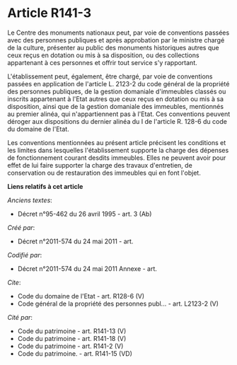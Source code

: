 # Article R141-3

Le Centre des monuments nationaux peut, par voie de conventions passées avec des personnes publiques et après approbation par
le ministre chargé de la culture, présenter au public des monuments historiques autres que ceux reçus en dotation ou mis à sa
disposition, ou des collections appartenant à ces personnes et offrir tout service s'y rapportant.

L'établissement peut, également, être chargé, par voie de conventions passées en application de l'article L. 2123-2 du code
général de la propriété des personnes publiques, de la gestion domaniale d'immeubles classés ou inscrits appartenant à l'Etat
autres que ceux reçus en dotation ou mis à sa disposition, ainsi que de la gestion domaniale des immeubles, mentionnés au
premier alinéa, qui n'appartiennent pas à l'Etat. Ces conventions peuvent déroger aux dispositions du dernier alinéa du I de
l'article R. 128-6 du code du domaine de l'Etat.

Les conventions mentionnées au présent article précisent les conditions et les limites dans lesquelles l'établissement
supporte la charge des dépenses de fonctionnement courant desdits immeubles. Elles ne peuvent avoir pour effet de lui faire
supporter la charge des travaux d'entretien, de conservation ou de restauration des immeubles qui en font l'objet.

**Liens relatifs à cet article**

_Anciens textes_:

  - Décret n°95-462 du 26 avril 1995 - art. 3 (Ab)

_Créé par_:

  - Décret n°2011-574 du 24 mai 2011  - art.

_Codifié par_:

  - Décret n°2011-574 du 24 mai 2011 Annexe - art.

_Cite_:

  - Code du domaine de l'Etat - art. R128-6 (V)
  - Code général de la propriété des personnes publ... - art. L2123-2 (V)

_Cité par_:

  - Code du patrimoine - art. R141-13 (V)
  - Code du patrimoine - art. R141-18 (V)
  - Code du patrimoine - art. R141-2 (V)
  - Code du patrimoine. - art. R141-15 (VD)
